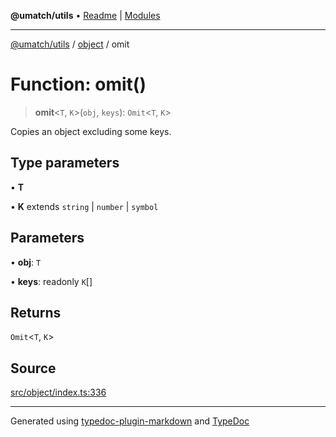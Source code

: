 **@umatch/utils** • [Readme](../../index.md) \| [Modules](../../modules.md)

***

[@umatch/utils](../../modules.md) / [object](../index.md) / omit

# Function: omit()

> **omit**\<`T`, `K`\>(`obj`, `keys`): `Omit`\<`T`, `K`\>

Copies an object excluding some keys.

## Type parameters

• **T**

• **K** extends `string` \| `number` \| `symbol`

## Parameters

• **obj**: `T`

• **keys**: readonly `K`[]

## Returns

`Omit`\<`T`, `K`\>

## Source

[src/object/index.ts:336](https://github.com/umatch-oficial/utils/blob/c6d91fc/src/object/index.ts#L336)

***

Generated using [typedoc-plugin-markdown](https://www.npmjs.com/package/typedoc-plugin-markdown) and [TypeDoc](https://typedoc.org/)
